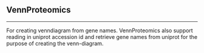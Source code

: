 ## VennProteomics

---

For creating venndiagram from gene names. VennProteomics also support reading in uniprot accession id and retrieve gene names from uniprot for the purpose of creating the venn-diagram.